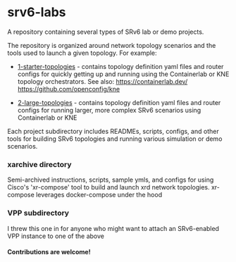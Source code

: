 # srv6-labs
A repository containing several types of SRv6 lab or demo projects.

The repository is organized around network topology scenarios and the tools used to launch a given topology. For example:

* [1-starter-topologies](./1-starter-topologies/) - contains topology definition yaml files and router configs for quickly getting up and running using the Containerlab or KNE topology orchestrators. See also: 
  https://containerlab.dev/
  https://github.com/openconfig/kne

* [2-large-topologies](./2-large-topologies/) - contains topology definition yaml files and router configs for running larger, more complex SRv6 scenarios using Containerlab or KNE

Each project subdirectory includes READMEs, scripts, configs, and other tools for building SRv6 topologies and running various simulation or demo scenarios.

### xarchive directory
Semi-archived instructions, scripts, sample ymls, and configs for using Cisco's 'xr-compose' tool to build and launch xrd network topologies. xr-compose leverages docker-compose under the hood

### VPP subdirectory
I threw this one in for anyone who might want to attach an SRv6-enabled VPP instance to one of the above

#### Contributions are welcome!
